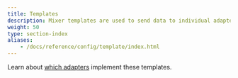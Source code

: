 ```yaml
---
title: Templates
description: Mixer templates are used to send data to individual adapters.
weight: 50
type: section-index
aliases:
    - /docs/reference/config/template/index.html
---
```


Learn about [which adapters](/docs/reference/config/policy-and-telemetry/adapters/#the-relationship-between-adapters-and-templates) implement these templates.